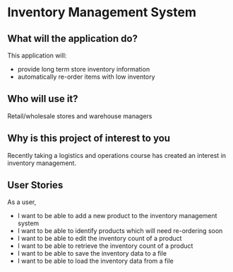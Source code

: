 # Inventory Management System

## What will the application do?

This application will:
- provide long term store inventory information
- automatically re-order items with low inventory

## Who will use it?

Retail/wholesale stores and warehouse managers

## Why is this project of interest to you

Recently taking a logistics and operations course has created an interest in inventory management.


## User Stories

As a user,
- I want to be able to add a new product to the inventory management system
- I want to be able to identify products which will need re-ordering soon
- I want to be able to edit the inventory count of a product
- I want to be able to retrieve the inventory count of a product
- I want to be able to save the inventory data to a file
- I want to be able to load the inventory data from a file
